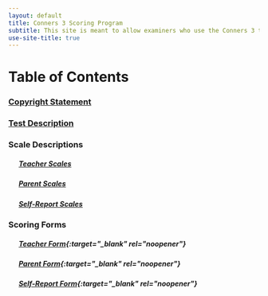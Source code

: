 ```yaml
---
layout: default
title: Conners 3 Scoring Program
subtitle: This site is meant to allow examiners who use the Conners 3 to score responses quickly in place of hand scoring.
use-site-title: true
---
```


# Table of Contents

### [Copyright Statement](https://ndavis4904.github.io/conners_score/Pages/Copyright_Info)

### [Test Description](https://ndavis4904.github.io/conners_score/Pages/Test_Description)

### Scale Descriptions

##### &ensp; &ensp; [Teacher Scales](https://ndavis4904.github.io/conners_score/Pages/Scales_Teacher)
##### &ensp; &ensp; [Parent Scales](https://ndavis4904.github.io/conners_score/Pages/Scales_Parent)
##### &ensp; &ensp; [Self-Report Scales](https://ndavis4904.github.io/conners_score/Pages/Scales_SelfReport)

### Scoring Forms

##### &ensp; &ensp; [Teacher Form](https://nicholas4904.shinyapps.io/TeacherInput/){:target="_blank" rel="noopener"}
##### &ensp; &ensp; [Parent Form](https://nicholas4904.shinyapps.io/ParentInput/){:target="_blank" rel="noopener"}
##### &ensp; &ensp; [Self-Report Form](https://nicholas4904.shinyapps.io/SelfReport/){:target="_blank" rel="noopener"}


